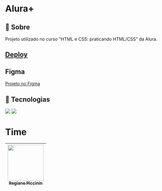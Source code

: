 <h1>Alura+</h1>
<h2>🔖 Sobre</h2>
<p>Projeto utilizado no curso "HTML e CSS: praticando HTML/CSS" da Alura.</p>

## <a href="https://repiccinin.github.io/alura-plus/">Deploy</a>

## Figma
<a href="https://www.figma.com/file/BRAuRUFRya4qNadkWdlogu/Alura-Plus---Layout?type=design&node-id=1-77&mode=design&t=UDewC0zLBmVAx68s-0">Projeto no Figma</a>


## 🚀 Tecnologias
<div>
  <img src="https://img.shields.io/badge/HTML-239120?style=for-the-badge&logo=html5&logoColor=white">
  <img src="https://img.shields.io/badge/CSS-239120?&style=for-the-badge&logo=css3&logoColor=white">
</div>


# Time

| [<img loading="lazy" src="https://avatars.githubusercontent.com/u/63248452?v=4" width=115><br><sub>Regiane Piccinin</sub>](https://github.com/repiccinin) |
| :---: |
